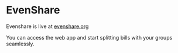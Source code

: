 # EvenShare

Evenshare is live at [evenshare.org](http://evenshare.org)

You can access the web app and start splitting bills with your groups seamlessly.

